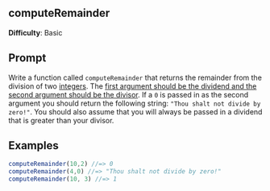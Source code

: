 ## computeRemainder 

**Difficulty**: Basic 

## Prompt

Write a function called `computeRemainder` that returns the remainder from the division of two [integers](http://whatis.techtarget.com/definition/integer). The [first argument should be the dividend and the second argument should be the divisor](http://www.amathsdictionaryforkids.com/qr/d/division.html). If a `0` is passed in as the second argument you should return the following string: `"Thou shalt not divide by zero!"`. You should also assume that you will always be passed in a dividend that is greater than your divisor. 

## Examples 

```js
computeRemainder(10,2) //=> 0
computeRemainder(4,0) //=> "Thou shalt not divide by zero!"
computeRemainder(10, 3) //=> 1
```